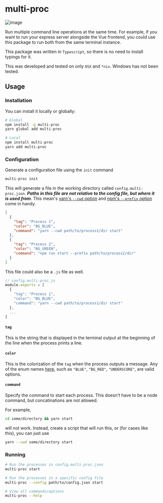 # multi-proc

![image]()

Run multiple command line operations at the same time. For example, if you want to run your express server alongside the Vue frontend, you could use this package to run both from the same terminal instance. 

This package was written in `Typescript`, so there is no need to install typings for it.

This was developed and tested on only `OSX` and `*nix`. Windows has not been tested.

## Usage


### Installation

You can install it locally or globally:

```bash
# Global
npm install -g multi-proc
yarn global add multi-proc

# Local
npm install multi-proc
yarn add multi-proc
```

### Configuration

Generate a configuration file using the `init` command

```bash 
multi-proc init
```

This will generate a file in the working directory called `config.multi-proc.json`. ___Paths in this file are not relative to the config file, but where it is used from___. This mean's [yarn's `--cwd` option](https://github.com/intelliot/website/blob/a18297ad12b3ba3833372ffb529239a9d5953b1a/lang/en/docs/cli/install.md#yarn-install---cwd-path-) and [npm's `--prefix` option](https://stackoverflow.com/questions/36172442/how-to-npm-start-at-a-different-directory#answer-41772105) come in handy.

```json
[
  {
    "tag": "Process 1",
    "color": "BG_BLUE",
    "command": "yarn --cwd path/to/process1/dir start"
  },
  {
    "tag": "Process 2",
    "color": "BG_GREEN",
    "command": "npm run start --prefix path/to/process2/dir"
  }
]
```

This file could also be a `.js` file as well.

```js
// config.multi-proc.js
module.exports = [
  {
    "tag": "Process 1",
    "color": "BG_BLUE",
    "command": "yarn --cwd path/to/process1/dir start"
  },
  ...
]
```

#### `tag`

This is the string that is displayed in the terminal output at the beginning of the line when the process prints a line.

#### `color`
This is the colorization of the `tag` when the process outputs a message. Any of the enum names [here](https://github.com/aklinker1/multi-proc/master/src/Colors.ts#L4), such as `"BLUE"`, `"BG_RED"`, `"UNDERSCORE"`, are valid options.

#### `command`

Specify the command to start each process. This doesn't have to be a node command, but concatinations are not allowed.

For example, 

```bash
cd some/directory && yarn start
``` 

will not work. Instead, create a script that will run this, or (for cases like this), you can just use 

```bash
yarn --cwd some/directory start
```

### Running

```bash
# Run the processes in config.multi-proc.json
multi-proc start

# Run the processes in a specific config file
multi-proc --config path/to/config.json start

# View all commands/options
multi-proc --help
```

